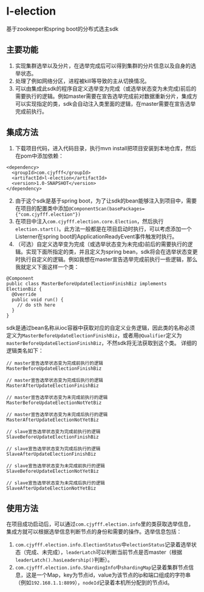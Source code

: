 # l-election
基于zookeeper和spring boot的分布式选主sdk

## 主要功能
1. 实现集群选举以及分片，在选举完成后可以得到集群的分片信息以及自身的选举状态。
2. 处理了例如网络分区，进程被kill等导致的主从切换情况。
3. 可以由集成此sdk的程序自定义选举变为完成（或选举状态变为未完成)前后的需要执行的逻辑。例如master需要在宣告选举完成前对数据重新分片，集成方可以实现指定的类，sdk会自动注入类里面的逻辑，在master需要在宣告选举完成前执行。

## 集成方法
1. 下载项目代码，进入代码目录，执行mvn install把项目安装到本地仓库，然后在pom中添加依赖：
```
<dependency>
  <groupId>com.cjyfff</groupId>
  <artifactId>l-election</artifactId>
  <version>1.0-SNAPSHOT</version>
</dependency>
```
2. 由于这个sdk是基于spring boot，为了让sdk的bean能够注入到项目中，需要在项目的配置类中添加`@ComponentScan(basePackages={"com.cjyfff.election"})`
3. 在项目中注入`com.cjyfff.election.core.Election`，然后执行`election.start()`。此方法一般都是在项目启动时执行，可以考虑添加一个Listerner在spring boot的ApplicationReadyEvent事件触发时执行。
4. （可选）自定义选举变为完成（或选举状态变为未完成)前后的需要执行的逻辑。实现下面所指定的类，并且定义为spring bean，sdk将会在选举状态变更时执行自定义的逻辑。例如我想在master宣告选举完成前执行一些逻辑，那么我就定义下面这样一个类：
```
@Component
public class MasterBeforeUpdateElectionFinishBiz implements ElectionBiz {
  @Override
  public void run() {
    // do sth here
  }
}
```
sdk是通过bean名称从ioc容器中获取对应的自定义业务逻辑，因此类的名称必须定义为`MasterBeforeUpdateElectionFinishBiz`，或者用`@Qualifier`定义为`masterBeforeUpdateElectionFinishBiz`，不然sdk将无法获取到这个类。
详细的逻辑类名如下：
```
// master宣告选举状态变为完成前执行的逻辑
MasterBeforeUpdateElectionFinishBiz

// master宣告选举状态变为完成后执行的逻辑
MasterAfterUpdateElectionFinishBiz

// master宣告选举状态变为未完成前执行的逻辑
MasterBeforeUpdateElectionNotYetBiz

// master宣告选举状态变为未完成后执行的逻辑
MasterAfterUpdateElectionNotYetBiz

// slave宣告选举状态变为完成前执行的逻辑
SlaveBeforeUpdateElectionFinishBiz

// slave宣告选举状态变为完成后执行的逻辑
SlaveAfterUpdateElectionFinishBiz

// slave宣告选举状态变为未完成前执行的逻辑
SlaveBeforeUpdateElectionNotYetBiz

// slave宣告选举状态变为未完成后执行的逻辑
SlaveAfterUpdateElectionNotYetBiz
```

## 使用方法
在项目成功启动后，可以通过`com.cjyfff.election.info`里的类获取选举信息，集成方就可以根据选举信息判断节点的身份和需要的操作。选举信息包括：
1. `com.cjyfff.election.info.ElectionStatus`中`electionStatus`记录着选举状态（完成、未完成），`leaderLatch`可以判断当前节点是否master（根据`leaderLatch().hasLeadership()`判断）。
2. `com.cjyfff.election.info.ShardingInfo`中`shardingMap`记录着集群节点信息，这是一个Map，key为节点id，value为该节点的ip和端口组成的字符串（例如`192.168.1.1:8899`），`nodeId`记录着本机所分配到的节点id。
